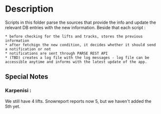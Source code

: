 Description
============

Scripts in this folder parse the sources that provide the info and update the relevant DB entries with the new information. Beside that each script :

	* before checking for the lifts and tracks, stores the previous information
	* after fetchign the new condition, it decides whether it should send a notification or not
	* notifications are sent through PARSE REST API
	* (TBD) creates a log file with the log messages - log file can be accessible anytime and informs with the latest update of the app.

Special Notes
---------------

### Karpenisi :

We still have 4 lifts. Snowreport reports now 5, but we haven't added the 5th yet.
